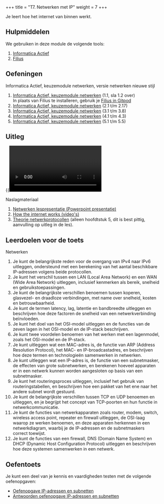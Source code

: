 +++
title = "T7. Netwerken met IP"
weight = 7
+++

Je leert hoe het internet van binnen werkt.
<!--more-->

## Hulpmiddelen
We gebruiken in deze module de volgende tools:
1. [Informatica Actief](/tools/ia/) 
2. [Filius](/tools/filius/)

## Oefeningen
Informatica Actief, keuzemodule netwerken, versie netwerken nieuwe stijl 
1. [Informatica Actief, keuzemodule netwerken](https://moodle.informatica-actief.nl/course/view.php?id=917#section-4) (1.1, sla 1.2 over) <br>
In plaats van Filius te installeren, gebruik je [Filius in Gitpod](https://github.com/emmauscollege/filius)
2. [Informatica Actief, keuzemodule netwerken](https://moodle.informatica-actief.nl/course/view.php?id=917#section-5) (2.1 t/m 2.17)
3. [Informatica Actief, keuzemodule netwerken](https://moodle.informatica-actief.nl/course/view.php?id=917#section-6) (3.1 t/m 3.8)
4. [Informatica Actief, keuzemodule netwerken](https://moodle.informatica-actief.nl/course/view.php?id=917#section-7) (4.1 t/m 4.3)
5. [Informatica Actief, keuzemodule netwerken](https://moodle.informatica-actief.nl/course/view.php?id=917#section-8) (5.1 t/m 5.5)

## Uitleg

{{<video id="PLpTljPS--R5DtkHtxFNv-677dGsejyI1K">}}

Naslagmateriaal
1. [Netwerken lespresentatie (Powerpoint presentatie)](netwerken_lespresentatie.pptx)
2. [How the internet works (video's)](https://www.youtube.com/playlist?list=PLzdnOPI1iJNfMRZm5DDxco3UdsFegvuB7)
3. [Theorie netwerkprotocollen](https://w3.cs.jmu.edu/kirkpams/OpenCSF/Books/csf/html/index.html) (alleen hoofdtstuk 5, dit is best pittig, aanvulling op uitleg in de les).

## Leerdoelen voor de toets
Netwerken
1. Je kunt de belangrijkste reden voor de overgang van IPv4 naar IPv6 uitleggen, ondersteund met een berekening van het aantal beschikbare IP-adressen volgens beide protocollen.
1. Je kunt het verschil tussen een LAN (Local Area Network) en een WAN (Wide Area Network) uitleggen, inclusief kenmerken als bereik, snelheid en gebruikstoepassingen.
1. Je kunt de belangrijkste verschillen benoemen tussen koperen, glasvezel- en draadloze verbindingen, met name over snelheid, kosten en betrouwbaarheid.
1. Je kunt de termen latency, lag, latentie en bandbreedte uitleggen en beschrijven hoe deze factoren de snelheid van een netwerkverbinding beïnvloeden.
1. Je kunt het doel van het OSI-model uitleggen en de functies van de zeven lagen in het OSI-model en de IP-stack beschrijven.
1. Je kunt twee voordelen benoemen van het werken met een lagenmodel, zoals het OSI-model en de IP-stack.
1. Je kunt uitleggen wat een MAC-adres is, de functie van ARP (Address Resolution Protocol), het MAC- en IP-broadcastadres, en beschrijven hoe deze termen en technologieën samenwerken in netwerken.
1. Je kunt uitleggen wat een IP-adres is, de functie van een subnetmasker, de effecten van grote subnetwerken, en berekenen hoeveel apparaten er in een netwerk kunnen worden aangesloten op basis van een subnetmasker.
1. Je kunt het routeringsproces uitleggen, inclusief het gebruik van routeringstabellen, en beschrijven hoe een pakket van het ene naar het andere subnet wordt gestuurd.
1. Je kunt de belangrijkste verschillen tussen TCP en UDP benoemen en uitleggen, en je begrijpt het concept van TCP-poorten en hun functie in netwerkcommunicatie.
1. Je kunt de functies van netwerkapparaten zoals router, modem, switch, wireless access point, repeater en firewall uitleggen, de OSI-laag waarop ze werken benoemen, en deze apparaten herkennen in een netwerkdiagram, waarbij je de IP-adressen en de subnetmaskers correct toewijst.
1. Je kunt de functies van een firewall, DNS (Domain Name System) en DHCP (Dynamic Host Configuration Protocol) uitleggen en beschrijven hoe deze systemen samenwerken in een netwerk.


## Oefentoets
Je kunt een deel van je kennis en vaardigheden testen met de volgende oefenopgaven:
- [Oefenopgave IP-adressen en subnetten](netwerken_oefenopgaven_ipadres_en_subnet.pdf)
- [Antwoorden oefenopgave IP-adressen en subnetten](netwerken_oefenopgaven_ipadres_en_subnet_met_antwoorden.pdf)
